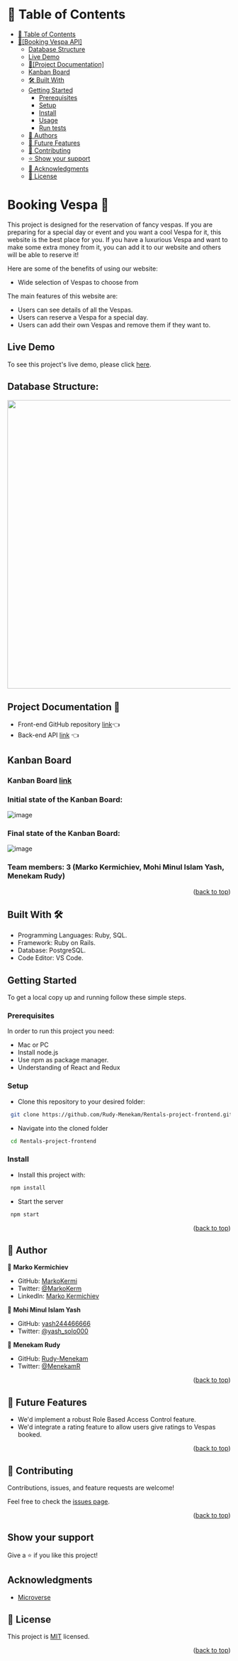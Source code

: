<a name="readme-top"></a>

# 📗 Table of Contents

- [📗 Table of Contents](#-table-of-contents)
- [🛵\[Booking Vespa API\] ](#about-project)
  - [Database Structure](#erd)
  - [Live Demo](#Live-Demo)
  - [📄\[Project Documentation\] ](#project-documentation)
  - [Kanban Board](#kanban-board)
  - [🛠 Built With ](#built-with)
  - [Getting Started](#getting-started)
    - [Prerequisites](#prerequisites)
    - [Setup](#setup)
    - [Install](#install)
    - [Usage](#usage)
    - [Run tests](#run-tests)
  - [👥 Authors ](#authors)
  - [🔭 Future Features ](#future-features)
  - [🤝 Contributing ](#contributing)
  - [⭐️ Show your support ](#️support)
  - [🙏 Acknowledgments ](#acknowledgements)
  - [📝 License ](#license)

<!-- PROJECT DESCRIPTION -->

# Booking Vespa 🛵 <a name="about-project"></a>

This project is designed for the reservation of fancy vespas. If you are preparing for a special day or event and you want a cool Vespa for it, this website is the best place for you. If you have a luxurious Vespa and want to make some extra money from it, you can add it to our website and others will be able to reserve it!

Here are some of the benefits of using our website:

- Wide selection of Vespas to choose from

The main features of this website are:

- Users can see details of all the Vespas.
- Users can reserve a Vespa for a special day.
- Users can add their own Vespas and remove them if they want to.


## Live Demo

To see this project's live demo, please click [here](https://vespa-rentals-msq2.onrender.com/).


## Database Structure: <a name="erd"></a>

<img src="https://github.com/MarkoKermi/rentals_project-back-end.git" width="650">

## Project Documentation 📄 <a name="project-documentation"></a>

- Front-end GitHub repository [link](https://github.com/Rudy-Menekam/Rentals-project-frontend.git)👈
- Back-end API [link](https://github.com/MarkoKermi/rentals_project-back-end.git) 👈

## Kanban Board <a name="kanban-board"></a>

### Kanban Board [link](https://github.com/users/Rudy-Menekam/projects/3)

### Initial state of the Kanban Board:

![image](https://drive.google.com/file/d/1s9aL1XscWvnGP3t9KD-jaKd5wOis7dVM/view?usp=drive_link)

### Final state of the Kanban Board:

![image](https://drive.google.com/file/d/1H7apABiT-PzcKlLqTZFlk7d5OGW8FGCB/view?usp=drive_link)

### Team members: 3 (Marko Kermichiev, Mohi Minul Islam Yash, Menekam Rudy)

<p align="right">(<a href="#readme-top">back to top</a>)</p>
 
## Built With 🛠️ <a name="built-with"></a>

- Programming Languages: Ruby, SQL.
- Framework: Ruby on Rails.
- Database: PostgreSQL.
- Code Editor: VS Code.

## Getting Started <a name="getting-started"></a>

To get a local copy up and running follow these simple steps.

### Prerequisites

In order to run this project you need:

- Mac or PC
- Install node.js
- Use npm as package manager.
- Understanding of React and Redux

### Setup

- Clone this repository to your desired folder:

```sh
 git clone https://github.com/Rudy-Menekam/Rentals-project-frontend.git
```

- Navigate into the cloned folder

```sh
 cd Rentals-project-frontend

```

### Install

- Install this project with:

```sh
 npm install
```

- Start the server

```sh
 npm start
```


<p align="right">(<a href="#readme-top">back to top</a>)</p>

## 👥 Author <a name="author"></a>

👤 **Marko Kermichiev**

- GitHub: [MarkoKermi](https://github.com/MarkoKermi)
- Twitter: [@MarkoKerm](https://twitter.com/MarkoKerm)
- LinkedIn: [Marko Kermichiev](https://www.linkedin.com/in/marko-kermichiev/)

👤 **Mohi Minul Islam Yash**

- GitHub: [yash244466666](https://github.com/yash244466666)
- Twitter: [@yash_solo000](https://twitter.com/yash_solo000)

👤 **Menekam Rudy**

- GitHub: [Rudy-Menekam](https://github.com/Rudy-Menekam)
- Twitter: [@MenekamR](https://twitter.com/MenekamR)

<p align="right">(<a href="#readme-top">back to top</a>)</p>

## 🚀 Future Features <a name="future-features"></a>

- We'd implement a robust Role Based Access Control feature.
- We'd integrate a rating feature to allow users give ratings to Vespas booked.

<p align="right">(<a href="#readme-top">back to top</a>)</p>

## 🤝 Contributing <a name="contributing"></a>

Contributions, issues, and feature requests are welcome!

Feel free to check the [issues page](https://github.com/MarkoKermi/rentals_project-back-end/issues).

<p align="right">(<a href="#readme-top">back to top</a>)</p>

## Show your support <a name="️support"></a>

Give a ⭐️ if you like this project!

## Acknowledgments

- [Microverse](https://www.microverse.org/)

## 📝 License <a name="license"></a>

This project is [MIT](./LICENSE) licensed.

<p align="right">(<a href="#readme-top">back to top</a>)</p>
